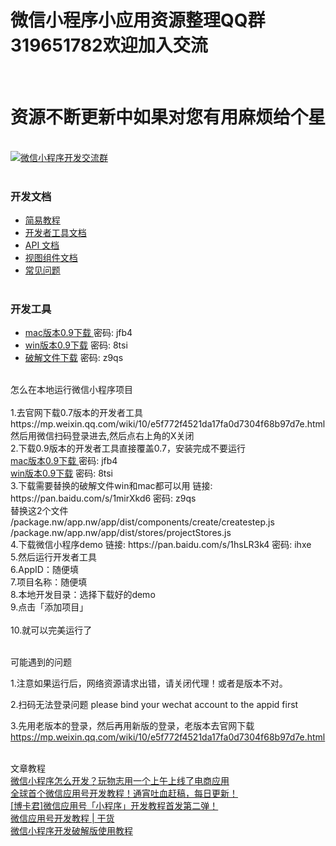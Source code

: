 <h1>微信小程序小应用资源整理QQ群319651782欢迎加入交流</h1><br>
<h1>资源不断更新中如果对您有用麻烦给个星</h1><br>
<a target="_blank" href="http://shang.qq.com/wpa/qunwpa?idkey=56ed0e5e94555efe395cd7c9aa6a791c27ee130039d7bcabddfe8fe55533eb33"><img border="0" src="http://pub.idqqimg.com/wpa/images/group.png" alt="微信小程序开发交流群" title="微信小程序开发交流群"></a><br><br>
<h3>开发文档</h3>
<ul>
  <li><a target="_blank" href="http://wxopen.notedown.cn/">简易教程</a></li>
  <li><a target="_blank" href="http://wxopen.notedown.cn/devtools/devtools.html">开发者工具文档</a><br></li>
  <li><a target="_blank" href="http://wxopen.notedown.cn/api/">API 文档</a><br></li>
  <li><a target="_blank" href="http://wxopen.notedown.cn/component/">视图组件文档</a><br></li>
  <li><a target="_blank" href="http://wxopen.notedown.cn/qa/qa.html">常见问题</a><br><br></li>
</ul>
<h3>开发工具</h3>
<ul>
  <li><a target="_blank" href="http://pan.baidu.com/s/1eSBMmmm">mac版本0.9下载 </a> 密码: jfb4 <br></li>
  <li><a target="_blank" href="http://pan.baidu.com/s/1mi6QnqC">win版本0.9下载</a> 密码: 8tsi <br></li>
  <li><a target="_blank" href="https://pan.baidu.com/s/1mirXkd6 ">破解文件下载</a> 密码: z9qs     <br><br></li>
</ul>
怎么在本地运行微信小程序项目<br><br>
1.去官网下载0.7版本的开发者工具 https://mp.weixin.qq.com/wiki/10/e5f772f4521da17fa0d7304f68b97d7e.html 然后用微信扫码登录进去,然后点右上角的X关闭 <br>
2.下载0.9版本的开发者工具直接覆盖0.7，安装完成不要运行 <br>
<a target="_blank" href="http://pan.baidu.com/s/1eSBMmmm">mac版本0.9下载 </a> 密码: jfb4 <br>
<a target="_blank" href="http://pan.baidu.com/s/1mi6QnqC">win版本0.9下载</a> 密码: 8tsi <br>
3.下载需要替换的破解文件win和mac都可以用 链接: https://pan.baidu.com/s/1mirXkd6 密码: z9qs <br>
替换这2个文件 <br>
/package.nw/app.nw/app/dist/components/create/createstep.js <br>
/package.nw/app.nw/app/dist/stores/projectStores.js <br>
4.下载微信小程序demo   链接: https://pan.baidu.com/s/1hsLR3k4 密码: ihxe <br>
5.然后运行开发者工具 <br>
6.AppID：随便填 <br>
7.项目名称：随便填 <br>
8.本地开发目录：选择下载好的demo <br>
9.点击「添加项目」 <br><br>
10.就可以完美运行了<br><br>

可能遇到的问题 <br>

1.注意如果运行后，网络资源请求出错，请关闭代理！或者是版本不对。 <br>

2.扫码无法登录问题 please bind your wechat account to the appid first <br>

3.先用老版本的登录，然后再用新版的登录，老版本去官网下载 https://mp.weixin.qq.com/wiki/10/e5f772f4521da17fa0d7304f68b97d7e.html <br><br>

文章教程 <br>
<a target="_blank" href="http://www.ifanr.com/721124">微信小程序怎么开发？玩物志用一个上午上线了电商应用</a> <br>
<a target="_blank" href="https://my.oschina.net/wwnick/blog/750055">全球首个微信应用号开发教程！通宵吐血赶稿，每日更新！</a> <br>
<a target="_blank" href="http://mp.weixin.qq.com/s?__biz=MzIyNDU3ODg1OQ==&mid=2247483711&idx=1&sn=3a3694533165205eb4d5b43cda4925b3&scene=1&srcid=0923M8MPZvqaa1aFTC6V384y#wechat_redirect">[博卡君]微信应用号「小程序」开发教程首发第二弹！</a> <br>
<a target="_blank" href="http://mp.weixin.qq.com/s?__biz=MzIwNDIyMDMzNQ==&mid=2652759504&idx=1&sn=4a55373ee6fa179af51ac93a33b6f45f&chksm=8d2a3710ba5dbe064ac07114dca23ff65540f94be607f11843f74ad965e882fe4b72dae8aa8f&scene=1&srcid=0923uae23b9fd44NhzxVtpQ9#wechat_redirect">微信应用号开发教程 | 干货</a> <br>
<a target="_blank" href="http://b.ihese.com/?p=865&mType=Group">微信小程序开发破解版使用教程</a> <br>

